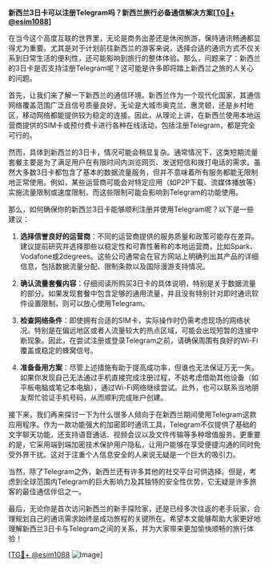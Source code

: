 **新西兰3日卡可以注册Telegram吗？新西兰旅行必备通信解决方案[[TG💪+ @esim1088](https://t.me/s/esim1088)]**

在当今这个高度互联的世界里，无论是商务出差还是休闲旅游，保持通讯畅通都显得尤为重要。尤其是对于计划前往新西兰的游客来说，选择合适的通讯方式不仅关系到日常生活的便利性，还可能影响到旅行的整体体验。那么，问题来了：新西兰的3日卡是否支持注册Telegram呢？这可能是许多即将踏上新西兰之旅的人关心的问题。

首先，让我们来了解一下新西兰的通信环境。新西兰作为一个现代化国家，其通信网络覆盖范围广泛且信号质量良好。无论是大城市奥克兰、惠灵顿，还是乡村地区，移动网络都能提供较为稳定的连接。因此，从理论上讲，在新西兰使用本地运营商提供的SIM卡或预付费卡进行各种在线活动，包括注册Telegram，都是完全可行的。

然而，具体到新西兰的3日卡，情况可能会稍显复杂。通常情况下，这类短期流量套餐主要是为了满足用户在有限时间内浏览网页、发送短信和拨打电话的需求。虽然大多数3日卡都包含了基本的数据流量服务，但并不意味着所有服务都能无限制地正常使用。例如，某些运营商可能会对特定应用（如P2P下载、流媒体播放等）实施流量限制或速度限制，而这些限制可能会影响到Telegram的功能使用。

那么，如何确保你的新西兰3日卡能够顺利注册并使用Telegram呢？以下是一些建议：

1. **选择信誉良好的运营商**：不同的运营商提供的服务质量和政策可能存在差异。建议提前研究并选择那些以稳定性和可靠性著称的本地运营商，比如Spark、Vodafone或2degrees。这些公司通常会在官方网站上明确列出其产品的详细信息，包括数据流量分配、限制条款以及国际漫游支持情况。

2. **确认流量套餐内容**：仔细阅读所购买3日卡的具体说明，特别是关于数据流量的部分。如果发现套餐中包含足够的通用流量，并且没有特别针对即时通讯软件设置限制，则可以放心使用Telegram。

3. **检查网络条件**：即使拥有合适的SIM卡，实际操作时仍需考虑现场的网络状况。特别是在偏远地区或者人流量较大的热点区域，可能会出现短暂的连接中断现象。因此，在尝试注册或登录Telegram之前，请确保周围有良好的Wi-Fi覆盖或稳定的蜂窝信号。

4. **准备备用方案**：尽管上述措施有助于提高成功率，但谁也无法保证万无一失。如果你发现自己无法通过手机直接完成注册过程，不妨考虑借助其他设备（如平板电脑或笔记本电脑），通过Wi-Fi网络继续尝试。此外，也可以联系当地朋友帮忙验证手机号码，从而顺利完成账户创建。

接下来，我们再来探讨一下为什么很多人倾向于在新西兰期间使用Telegram这款应用程序。作为一款功能强大的加密即时通讯工具，Telegram不仅提供了基础的文字聊天功能，还支持语音通话、视频会议以及文件传输等多种增值服务。更重要的是，它采用端到端加密技术保护用户隐私，让用户能够在享受便捷沟通的同时免受外界干扰。这对于注重个人信息安全的人来说无疑是一个巨大的吸引力。

当然，除了Telegram之外，新西兰还有许多其他的社交平台可供选择。但是，考虑到全球范围内Telegram的巨大影响力及其独特的安全性优势，它无疑是许多旅客的最佳通信伴侣之一。

最后，无论你是首次访问新西兰的新手探险家，还是已经多次往返的老手玩家，合理规划自己的通讯需求始终是成功旅程的关键所在。希望本文能够帮助大家更好地理解新西兰3日卡与Telegram之间的关系，并为大家带来更加愉快顺畅的旅行体验！

[[TG💪+ @esim1088](https://t.me/s/esim1088) ![Image](https://i.postimg.cc/4NQfJmqS/Snipaste-2025-05-13-00-14-12.png)]